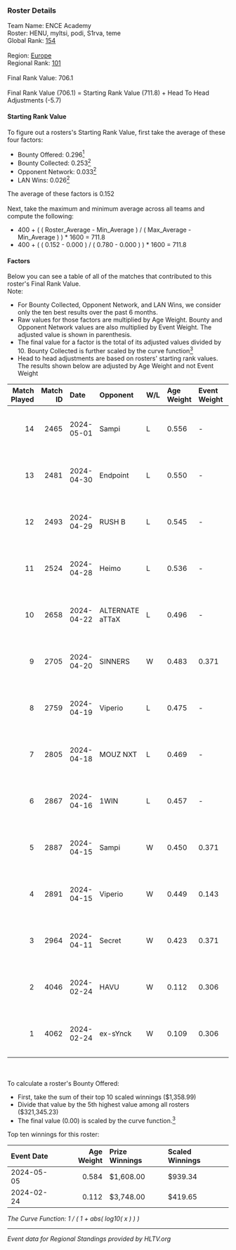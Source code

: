 ### Roster Details<br />
Team Name: ENCE Academy<br />
Roster: HENU, myltsi, podi, S1rva, teme<br />
Global Rank: [154](../standings_global.md)<br />
<br />
Region: [Europe]( ../standings_europe.md)<br />
Regional Rank: [101]( ../standings_europe.md)<br />
<br />
Final Rank Value:  706.1<br />
<br />
Final Rank Value (706.1) = Starting Rank Value (711.8) + Head To Head Adjustments (-5.7)<br />

#### Starting Rank Value<br />
To figure out a rosters's Starting Rank Value, first take the average of these four factors:<br />
- Bounty Offered: 0.296[<sup>1</sup>](#table2)
- Bounty Collected: 0.253[<sup>2</sup>](#table1)
- Opponent Network: 0.033[<sup>2</sup>](#table1)
- LAN Wins: 0.026[<sup>2</sup>](#table1)

The average of these factors is 0.152<br />
<br />
Next, take the maximum and minimum average across all teams and compute the following:<br />
- 400 + ( ( Roster_Average - Min_Average ) / ( Max_Average - Min_Average ) ) * 1600 = 711.8
- 400 + ( ( 0.152 - 0.000 ) / ( 0.780 - 0.000 ) ) * 1600 = 711.8


#### Factors<br />
Below you can see a table of all of the matches that contributed to this roster's Final Rank Value.<br />
Note:<br />

- For Bounty Collected, Opponent Network, and LAN Wins, we consider only the ten best results over the past 6 months.
- Raw values for those factors are multiplied by Age Weight. Bounty and Opponent Network values are also multiplied by Event Weight. The adjusted value is shown in parenthesis.
- The final value for a factor is the total of its adjusted values divided by 10. Bounty Collected is further scaled by the curve function[<sup>3</sup>](#curveFunction)
- Head to head adjustments are based on rosters' starting rank values. The results shown below are adjusted by Age Weight and not Event Weight
<span id="table1"></span><br />


| Match Played | Match ID | Date       | Opponent        | W/L | Age Weight | Event Weight | Bounty Collected | Opponent Network | LAN Wins  | H2H Adj. | Roster                          |
| -: | -: | :- | :- | :- | :- | :- | :- | :- | :- | -: | :- |
|           14 |     2465 | 2024-05-01 | Sampi           | L   | 0.556      | -            | -                | -                | -         |    -4.07 | HENU, myltsi, podi, S1rva, teme |
|           13 |     2481 | 2024-04-30 | Endpoint        | L   | 0.550      | -            | -                | -                | -         |    -4.46 | HENU, myltsi, podi, S1rva, teme |
|           12 |     2493 | 2024-04-29 | RUSH B          | L   | 0.545      | -            | -                | -                | -         |    -5.07 | HENU, myltsi, podi, S1rva, teme |
|           11 |     2524 | 2024-04-28 | Heimo           | L   | 0.536      | -            | -                | -                | -         |    -9.56 | HENU, myltsi, podi, S1rva, teme |
|           10 |     2658 | 2024-04-22 | ALTERNATE aTTaX | L   | 0.496      | -            | -                | -                | -         |    -3.68 | HENU, myltsi, podi, S1rva, teme |
|            9 |     2705 | 2024-04-20 | SINNERS         | W   | 0.483      | 0.371        | 0.037 (0.007)    | 0.808 (0.145)    | 0 (0.000) |    13.93 | HENU, myltsi, podi, S1rva, teme |
|            8 |     2759 | 2024-04-19 | Viperio         | L   | 0.475      | -            | -                | -                | -         |    -9.47 | HENU, myltsi, podi, S1rva, teme |
|            7 |     2805 | 2024-04-18 | MOUZ NXT        | L   | 0.469      | -            | -                | -                | -         |    -2.12 | HENU, myltsi, podi, S1rva, teme |
|            6 |     2867 | 2024-04-16 | 1WIN            | L   | 0.457      | -            | -                | -                | -         |    -3.35 | HENU, myltsi, podi, S1rva, teme |
|            5 |     2887 | 2024-04-15 | Sampi           | W   | 0.450      | 0.371        | 0.027 (0.005)    | 1.000 (0.167)    | 0 (0.000) |    10.55 | HENU, myltsi, podi, S1rva, teme |
|            4 |     2891 | 2024-04-15 | Viperio         | W   | 0.449      | 0.143        | 0.001 (0.000)    | 0.036 (0.002)    | 0 (0.000) |     5.31 | HENU, myltsi, podi, S1rva, teme |
|            3 |     2964 | 2024-04-11 | Secret          | W   | 0.423      | 0.371        | 0.000 (0.000)    | 0.056 (0.009)    | 0 (0.000) |     3.72 | HENU, myltsi, podi, S1rva, teme |
|            2 |     4046 | 2024-02-24 | HAVU            | W   | 0.112      | 0.306        | 0.001 (0.000)    | 0.156 (0.005)    | 1 (0.112) |     1.74 | HENU, myltsi, podi, S1rva, teme |
|            1 |     4062 | 2024-02-24 | ex-sYnck        | W   | 0.109      | 0.306        | 0.000 (0.000)    | 0.015 (0.001)    | 1 (0.109) |     0.79 | HENU, myltsi, podi, S1rva, teme |

<br />
<span id="table2"></span><br />
To calculate a roster's Bounty Offered:<br />

- First, take the sum of their top 10 scaled winnings ($1,358.99)
- Divide that value by the 5th highest value among all rosters ($321,345.23)
- The final value (0.00) is scaled by the curve function.[<sup>3</sup>](#curveFunction)

Top ten winnings for this roster:<br />

| Event Date | Age Weight | Prize Winnings | Scaled Winnings |
| :- | -: | :- | :- |
| 2024-05-05 |      0.584 | $1,608.00      | $939.34         |
| 2024-02-24 |      0.112 | $3,748.00      | $419.65         |


<span id="curveFunction"></span>_The Curve Function: 1 / ( 1 + abs( log10( x ) ) )_<br />

---
_Event data for Regional Standings provided by HLTV.org_<br />
